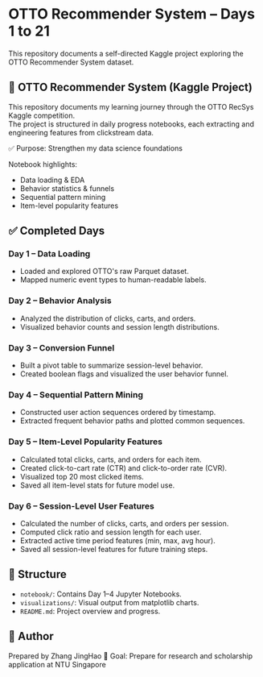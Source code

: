 # OTTO Recommender System – Days 1 to 21

This repository documents a self-directed Kaggle project exploring the OTTO Recommender System dataset.

## 🛒 OTTO Recommender System (Kaggle Project)

This repository documents my learning journey through the OTTO RecSys Kaggle competition.  
The project is structured in daily progress notebooks, each extracting and engineering features from clickstream data.

✅ Purpose: Strengthen my data science foundations  


Notebook highlights:
- Data loading & EDA
- Behavior statistics & funnels
- Sequential pattern mining
- Item-level popularity features

## ✅ Completed Days

### Day 1 – Data Loading
- Loaded and explored OTTO's raw Parquet dataset.
- Mapped numeric event types to human-readable labels.

### Day 2 – Behavior Analysis
- Analyzed the distribution of clicks, carts, and orders.
- Visualized behavior counts and session length distributions.

### Day 3 – Conversion Funnel
- Built a pivot table to summarize session-level behavior.
- Created boolean flags and visualized the user behavior funnel.

### Day 4 – Sequential Pattern Mining
- Constructed user action sequences ordered by timestamp.
- Extracted frequent behavior paths and plotted common sequences.

### Day 5 – Item-Level Popularity Features
- Calculated total clicks, carts, and orders for each item.
- Created click-to-cart rate (CTR) and click-to-order rate (CVR).
- Visualized top 20 most clicked items.
- Saved all item-level stats for future model use.

### Day 6 – Session-Level User Features
- Calculated the number of clicks, carts, and orders per session.
- Computed click ratio and session length for each user.
- Extracted active time period features (min, max, avg hour).
- Saved all session-level features for future training steps.

## 📂 Structure

- `notebook/`: Contains Day 1–4 Jupyter Notebooks.
- `visualizations/`: Visual output from matplotlib charts.
- `README.md`: Project overview and progress.

## 📌 Author

Prepared by Zhang JingHao 
🎯 Goal: Prepare for research and scholarship application at NTU Singapore
